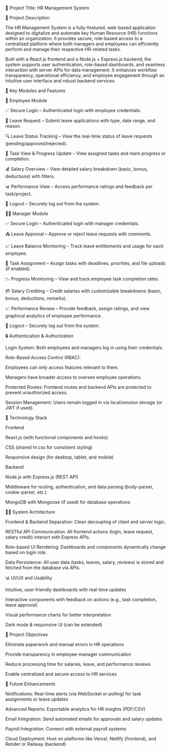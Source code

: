 💼 Project Title: HR Management System

📌 Project Description

The HR Management System is a fully-featured, web-based application designed to digitalize and automate key Human Resource (HR) functions within an organization. It provides secure, role-based access to a centralized platform where both managers and employees can efficiently perform and manage their respective HR-related tasks.

Built with a React.js frontend and a Node.js + Express.js backend, the system supports user authentication, role-based dashboards, and seamless interaction with server APIs for data management. It enhances workflow transparency, operational efficiency, and employee engagement through an intuitive user interface and robust backend services.

🧩 Key Modules and Features

👤 Employee Module

✅ Secure Login – Authenticated login with employee credentials.

📅 Leave Request – Submit leave applications with type, date range, and reason.

🔍 Leave Status Tracking – View the real-time status of leave requests (pending/approved/rejected).

📌 Task View & Progress Update – View assigned tasks and mark progress or completion.

💰 Salary Overview – View detailed salary breakdown (basic, bonus, deductions) with filters.

📊 Performance View – Access performance ratings and feedback per task/project.

🚪 Logout – Securely log out from the system.

👨‍💼 Manager Module

✅ Secure Login – Authenticated login with manager credentials.

📤 Leave Approval – Approve or reject leave requests with comments.

📈 Leave Balance Monitoring – Track leave entitlements and usage for each employee.

📝 Task Assignment – Assign tasks with deadlines, priorities, and file uploads (if enabled).

📉 Progress Monitoring – View and track employee task completion rates.

💳 Salary Crediting – Credit salaries with customizable breakdowns (basic, bonus, deductions, remarks).

📈 Performance Review – Provide feedback, assign ratings, and view graphical analytics of employee performance.

🚪 Logout – Securely log out from the system.

🔒 Authentication & Authorization

Login System: Both employees and managers log in using their credentials.

Role-Based Access Control (RBAC):

Employees can only access features relevant to them.

Managers have broader access to oversee employee operations.

Protected Routes: Frontend routes and backend APIs are protected to prevent unauthorized access.

Session Management: Users remain logged in via local/session storage (or JWT if used).

🧱 Technology Stack

Frontend

React.js (with functional components and hooks)

CSS (shared hr.css for consistent styling)

Responsive design (for desktop, tablet, and mobile)

Backend

Node.js with Express.js (REST API)

Middleware for routing, authentication, and data parsing (body-parser, cookie-parser, etc.)

MongoDB with Mongoose (if used) for database operations

🧑‍💻 System Architecture

Frontend & Backend Separation: Clean decoupling of client and server logic.

RESTful API Communication: All frontend actions (login, leave request, salary credit) interact with Express APIs.

Role-based UI Rendering: Dashboards and components dynamically change based on login role.

Data Persistence: All user data (tasks, leaves, salary, reviews) is stored and fetched from the database via APIs.

📊 UI/UX and Usability

Intuitive, user-friendly dashboards with real-time updates

Interactive components with feedback on actions (e.g., task completion, leave approval)

Visual performance charts for better interpretation

Dark mode & responsive UI (can be extended)

🎯 Project Objectives

Eliminate paperwork and manual errors in HR operations

Provide transparency in employee-manager communication

Reduce processing time for salaries, leave, and performance reviews

Enable centralized and secure access to HR services

🔮 Future Enhancements

Notifications: Real-time alerts (via WebSocket or polling) for task assignments or leave updates

Advanced Reports: Exportable analytics for HR insights (PDF/CSV)

Email Integration: Send automated emails for approvals and salary updates

Payroll Integration: Connect with external payroll systems

Cloud Deployment: Host on platforms like Vercel, Netlify (frontend), and Render or Railway (backend)

